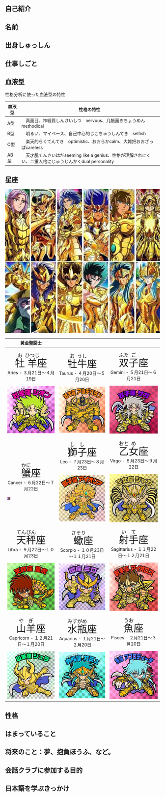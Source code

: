 ## 自己紹介

## 名前

## 出身しゅっしん

## 仕事しごと

## 血液型

性格分析に使った血液型の特性

|血液型| 性格の特性|
|--- | --- |
|A型|　真面目、神経質しんけいしつ　nervous、几帳面きちょうめん　methodical|
|B型|　明るい、マイペース、自己中心的じこちゅうしんてき　selfish|
|O型|　楽天的らくてんてき　optimistic、おおらかcalm​、大雑把おおざっぱcareless|
|AB型|　天才肌てんさいはだseeming like a genius、性格が理解されにくい、二重人格にじゅうじんかくdual personality|

## 星座

![stseiya](../Images/StSeiya/saint-seiya.jpg)

|黄金聖闘士|||
| ------ | ------ |------ |
|<p style="text-align: center;"><font size="+3"> <ruby>牡<rt>お</rt>羊<rt>ひつじ</rt></ruby>座 </font><br />Aries - ３月21日～４月19日</p> <img src="../../Images/StSeiya/aries.jpg" alt="Muu" height="10%">|<p style="text-align: center;"><font size="+3"><ruby>牡<rt>お</rt>牛<rt>うし</rt></ruby>座</font><br />Taurus - ４月20日～５月20日</p> <img src="../../Images/StSeiya/tauro.jpg" alt="Aldebaran" height="50%">|<p style="text-align: center;"><font size="+3"><ruby>双<rt>ふた</rt>子<rt>ご</rt></ruby>座</font><br />Gemini - ５月21日～６月21日</p> <img src="../../Images/StSeiya/gemini.jpg" alt="Saga" height="50%">|
|<p style="text-align: center;"><font size="+3"><ruby>蟹<rt>かに</rt></ruby>座</font><br />Cancer - ６月22日～７月22日</p> <img src="../../Images/StSeiya/cancer.jpeg" alt="desumasuku" height="10">|<p style="text-align: center;"><font size="+3"><ruby>獅<rt>し</rt>子<rt>し</rt></ruby>座</font><br />Leo - ７月23日～８月23日</p> <img src="../../Images/StSeiya/leo.jpg" alt="Aiolia" height="50%">|<p style="text-align: center;"><font size="+3"><ruby>乙<rt>おと</rt>女<rt>め</rt></ruby>座</font><br />Virgo - ８月23日～９月22日</p> <img src="../../Images/StSeiya/virgo.jpg" alt="Shaka" height="50%">|
|<p style="text-align: center;"><font size="+3"><ruby>天<rt>てん</rt>秤<rt>びん</rt></ruby>座</font><br />Libra - ９月22日～１０月23日</p> <img src="../../Images/StSeiya/libra.jpg" alt="douko" height="50%">|<p style="text-align: center;"><font size="+3"><ruby>蠍<rt>さそり</rt></ruby>座</font><br />Scorpio - １０月23日～１１月21日</p> <img src="../../Images/StSeiya/scorpion.jpg" alt="Milo" height="50%">|<p style="text-align: center;"><font size="+3"><ruby>射<rt>い</rt>手<rt>て</rt></ruby>座</font><br />Sagittarius - １１月22日～１２月21日</p> <img src="../../Images/StSeiya/sagitario.jpg" alt="Aiolos" height="50%">|
|<p style="text-align: center;"><font size="+3"><ruby>山<rt>や</rt>羊<rt>ぎ</rt></ruby>座</font><br />Capricorn - １２月21日～１月20日</p> <img src="../../Images/StSeiya/capricorn.jpg" alt="Shura" height="50%">|<p style="text-align: center;"><font size="+3"><ruby>水<rt>みず</rt>瓶<rt>がめ</rt></ruby>座</font><br />Aquarius - １月21日～２月20日</p> <img src="../../Images/StSeiya/acuario.jpg" alt="Kamiu" height="50%">|<p style="text-align: center;"><font size="+3"><ruby>魚<rt>うお</rt></ruby>座</font><br />Pisces - ２月21日～３月20日</p> <img src="../../Images/StSeiya/afrodite.jpg" alt="Afrodite" height="50%">|

## 性格

## はまっていること

## 将来のこと：夢、抱負ほうふ、など。

## 会話クラブに参加する目的

## 日本語を学ぶきっかけ